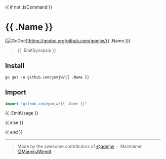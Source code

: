{{ if not .IsCommand  }} 
# {{ .Name }}
<p align="center">

[![GoDoc](https://godoc.org/github.com/gomjw/checkproxy?status.svg)](https://godoc.org/github.com/gomjw/{{ .Name }})

</p>

> {{ .EmitSynopsis }}

## Install

```console
go get -u github.com/gomjw/{{ .Name }}
```

## Import

```go
import "github.com/gomjw/{{ .Name }}"
```

{{ .EmitUsage }}

{{ else }}



{{ end }}

---

> Made by the awesome contributors of [@gomjw](https://github.com/gomjw) &nbsp;&middot;&nbsp;
> Maintainer [@MarvinJWendt](https://github.com/MarvinJWendt) &nbsp;&middot;&nbsp;
